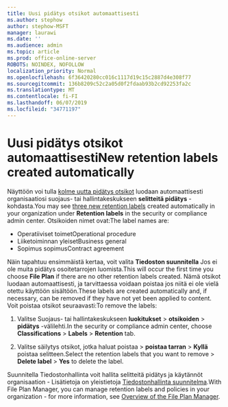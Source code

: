 ```yaml
---
title: Uusi pidätys otsikot automaattisesti
ms.author: stephow
author: stephow-MSFT
manager: laurawi
ms.date: ''
ms.audience: admin
ms.topic: article
ms.prod: office-online-server
ROBOTS: NOINDEX, NOFOLLOW
localization_priority: Normal
ms.openlocfilehash: 6f36420280cc016c1117d19c15c2887d4e308f77
ms.sourcegitcommit: 136b8209c52c2a05d0f2fdaab93b2cd92253fa2c
ms.translationtype: MT
ms.contentlocale: fi-FI
ms.lasthandoff: 06/07/2019
ms.locfileid: "34771197"
---
```

# <a name="new-retention-labels-created-automatically"></a><span data-ttu-id="f68ba-102">Uusi pidätys otsikot automaattisesti</span><span class="sxs-lookup"><span data-stu-id="f68ba-102">New retention labels created automatically</span></span>

<span data-ttu-id="f68ba-103">Näyttöön voi tulla [kolme uutta pidätys otsikot](https://docs.microsoft.com/office365/securitycompliance/file-plan-manager#default-retention-labels-and-label-policy) luodaan automaattisesti organisaatiosi suojaus- tai hallintakeskukseen **selitteitä pidätys** -kohdasta.</span><span class="sxs-lookup"><span data-stu-id="f68ba-103">You may see [three new retention labels](https://docs.microsoft.com/office365/securitycompliance/file-plan-manager#default-retention-labels-and-label-policy) created automatically in your organization under **Retention labels** in the security or compliance admin center.</span></span> <span data-ttu-id="f68ba-104">Otsikoiden nimet ovat:</span><span class="sxs-lookup"><span data-stu-id="f68ba-104">The label names are:</span></span>

- <span data-ttu-id="f68ba-105">Operatiiviset toimet</span><span class="sxs-lookup"><span data-stu-id="f68ba-105">Operational procedure</span></span>
- <span data-ttu-id="f68ba-106">Liiketoiminnan yleiset</span><span class="sxs-lookup"><span data-stu-id="f68ba-106">Business general</span></span>
- <span data-ttu-id="f68ba-107">Sopimus sopimus</span><span class="sxs-lookup"><span data-stu-id="f68ba-107">Contract agreement</span></span>

<span data-ttu-id="f68ba-108">Näin tapahtuu ensimmäistä kertaa, voit valita **Tiedoston suunnitella** Jos ei ole muita pidätys osoitetarrojen luomista.</span><span class="sxs-lookup"><span data-stu-id="f68ba-108">This will occur the first time you choose **File Plan** if there are no other retention labels created.</span></span> <span data-ttu-id="f68ba-109">Nämä otsikot luodaan automaattisesti, ja tarvittaessa voidaan poistaa jos niitä ei ole vielä otettu käyttöön sisältöön.</span><span class="sxs-lookup"><span data-stu-id="f68ba-109">These labels are created automatically and, if necessary, can be removed if they have not yet been applied to content.</span></span> <span data-ttu-id="f68ba-110">Voit poistaa otsikot seuraavasti:</span><span class="sxs-lookup"><span data-stu-id="f68ba-110">To remove the labels:</span></span>

1. <span data-ttu-id="f68ba-111">Valitse Suojaus- tai hallintakeskukseen **luokitukset** > **otsikoiden** > **pidätys** -välilehti.</span><span class="sxs-lookup"><span data-stu-id="f68ba-111">In the security or compliance admin center, choose **Classifications** > **Labels** > **Retention** tab.</span></span>

1. <span data-ttu-id="f68ba-112">Valitse säilytys otsikot, jotka haluat poistaa > **poistaa tarran** > **Kyllä** poistaa selitteen.</span><span class="sxs-lookup"><span data-stu-id="f68ba-112">Select the retention labels that you want to remove > **Delete label** > **Yes** to delete the label.</span></span>

<span data-ttu-id="f68ba-113">Suunnitella Tiedostonhallinta voit hallita selitteitä pidätys ja käytännöt organisaation - Lisätietoja on yleistietoja [Tiedostonhallinta suunnitelma](https://docs.microsoft.com/office365/securitycompliance/file-plan-manager).</span><span class="sxs-lookup"><span data-stu-id="f68ba-113">With File Plan Manager, you can manage retention labels and policies in your organization - for more information, see [Overview of the File Plan Manager](https://docs.microsoft.com/office365/securitycompliance/file-plan-manager).</span></span>